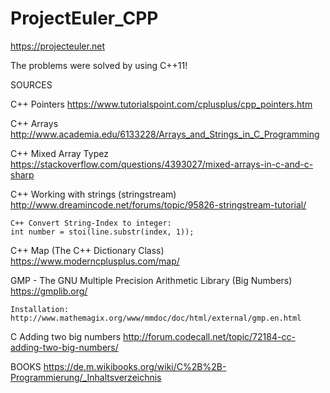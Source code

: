# ProjectEuler_CPP
https://projecteuler.net

The problems were solved by using C++11!


SOURCES

C++ Pointers
https://www.tutorialspoint.com/cplusplus/cpp_pointers.htm

C++ Arrays
http://www.academia.edu/6133228/Arrays_and_Strings_in_C_Programming
 
C++ Mixed Array Typez
https://stackoverflow.com/questions/4393027/mixed-arrays-in-c-and-c-sharp

C++ Working with strings (stringstream)
http://www.dreamincode.net/forums/topic/95826-stringstream-tutorial/

    C++ Convert String-Index to integer:
    int number = stoi(line.substr(index, 1));

C++ Map (The C++ Dictionary Class)
https://www.moderncplusplus.com/map/

GMP - The GNU Multiple Precision Arithmetic Library (Big Numbers)
https://gmplib.org/

    Installation:
    http://www.mathemagix.org/www/mmdoc/doc/html/external/gmp.en.html

C Adding two big numbers
http://forum.codecall.net/topic/72184-cc-adding-two-big-numbers/

BOOKS 
https://de.m.wikibooks.org/wiki/C%2B%2B-Programmierung/_Inhaltsverzeichnis

